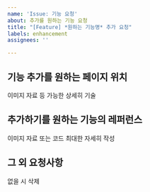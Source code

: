 ```yaml
---
name: 'Issue: 기능 요청'
about: 추가를 원하는 기능 요청
title: "[Feature] *원하는 기능명* 추가 요청"
labels: enhancement
assignees: ''

---
```


## 기능 추가를 원하는 페이지 위치
이미지 자료 등 가능한 상세히 기술

## 추가하기를 원하는 기능의 레퍼런스
이미지 자료 또는 코드 최대한 자세히 작성

## 그 외 요청사항
없을 시 삭제
